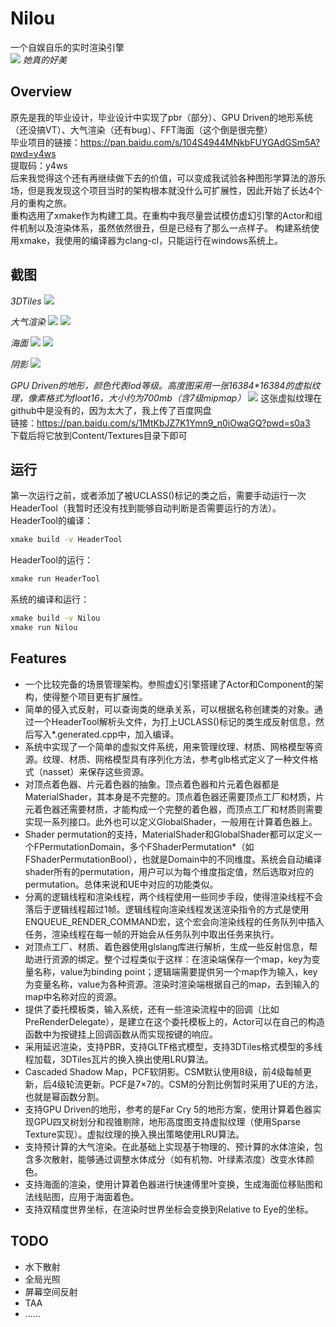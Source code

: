 # Nilou
一个自娱自乐的实时渲染引擎  
![](figures/nilou.png)
_她真的好美_
## Overview

原先是我的毕业设计，毕业设计中实现了pbr（部分）、GPU Driven的地形系统（还没搞VT）、大气渲染（还有bug）、FFT海面（这个倒是很完整）  
毕业项目的链接：https://pan.baidu.com/s/104S4944MNkbFUYGAdGSm5A?pwd=y4ws  
提取码：y4ws  
后来我觉得这个还有再继续做下去的价值，可以变成我试验各种图形学算法的游乐场，但是我发现这个项目当时的架构根本就没什么可扩展性，因此开始了长达4个月的重构之旅。  
重构选用了xmake作为构建工具。在重构中我尽量尝试模仿虚幻引擎的Actor和组件机制以及渲染体系，虽然依然很丑，但是已经有了那么一点样子。
构建系统使用xmake，我使用的编译器为clang-cl，只能运行在windows系统上。  
## 截图
_3DTiles_
![](figures/3dtiles.png)
  
_大气渲染_
![](figures/atmosphere1.png)
![](figures/atmosphere2.png)
  
_海面_
![](figures/ocean1.png)
![](figures/ocean2.png)
  
_阴影_
![](figures/shadow.png)
  
_GPU Driven的地形，颜色代表lod等级。高度图采用一张16384*16384的虚拟纹理，像素格式为float16，大小约为700mb（含7级mipmap）_
![](figures/virtual_heightfield.png)
这张虚拟纹理在github中是没有的，因为太大了，我上传了百度网盘  
链接：https://pan.baidu.com/s/1MtKbJZ7K1Ymn9_n0iOwaGQ?pwd=s0a3  
下载后将它放到Content/Textures目录下即可  
  
## 运行
第一次运行之前，或者添加了被UCLASS()标记的类之后，需要手动运行一次HeaderTool（我暂时还没有找到能够自动判断是否需要运行的方法）。  
HeaderTool的编译：
```sh
xmake build -v HeaderTool
```
HeaderTool的运行：
```sh
xmake run HeaderTool
```
系统的编译和运行：
```sh
xmake build -v Nilou  
xmake run Nilou
```
## Features
- 一个比较完备的场景管理架构。参照虚幻引擎搭建了Actor和Component的架构，使得整个项目更有扩展性。
- 简单的侵入式反射，可以查询类的继承关系，可以根据名称创建类的对象。通过一个HeaderTool解析头文件，为打上UCLASS()标记的类生成反射信息，然后写入*.generated.cpp中，加入编译。
- 系统中实现了一个简单的虚拟文件系统，用来管理纹理、材质、网格模型等资源。纹理、材质、网格模型具有序列化方法，参考glb格式定义了一种文件格式（nasset）来保存这些资源。
- 对顶点着色器、片元着色器的抽象。顶点着色器和片元着色器都是MaterialShader，其本身是不完整的。顶点着色器还需要顶点工厂和材质，片元着色器还需要材质，才能构成一个完整的着色器，而顶点工厂和材质则需要实现一系列接口。此外也可以定义GlobalShader，一般用在计算着色器上。
- Shader permutation的支持，MaterialShader和GlobalShader都可以定义一个FPermutationDomain，多个FShaderPermutation*（如FShaderPermutationBool），也就是Domain中的不同维度。系统会自动编译shader所有的permutation，用户可以为每个维度指定值，然后选取对应的permutation。总体来说和UE中对应的功能类似。
- 分离的逻辑线程和渲染线程，两个线程使用一些同步手段，使得渲染线程不会落后于逻辑线程超过1帧。逻辑线程向渲染线程发送渲染指令的方式是使用ENQUEUE_RENDER_COMMAND宏，这个宏会向渲染线程的任务队列中插入任务，渲染线程在每一帧的开始会从任务队列中取出任务来执行。
- 对顶点工厂、材质、着色器使用glslang库进行解析，生成一些反射信息，帮助进行资源的绑定。整个过程类似于这样：在渲染端保存一个map，key为变量名称，value为binding point；逻辑端需要提供另一个map作为输入，key为变量名称，value为各种资源。渲染时渲染端根据自己的map，去到输入的map中名称对应的资源。
- 提供了委托模板类，输入系统，还有一些渲染流程中的回调（比如PreRenderDelegate），是建立在这个委托模板上的，Actor可以在自己的构造函数中为按键挂上回调函数从而实现按键的响应。
- 采用延迟渲染，支持PBR，支持GLTF格式模型，支持3DTiles格式模型的多线程加载，3DTiles瓦片的换入换出使用LRU算法。
- Cascaded Shadow Map，PCF软阴影。CSM默认使用8级，前4级每帧更新，后4级轮流更新。PCF是7×7的。CSM的分割比例暂时采用了UE的方法，也就是幂函数分割。
- 支持GPU Driven的地形，参考的是Far Cry 5的地形方案，使用计算着色器实现GPU四叉树划分和视锥剔除，地形高度图支持虚拟纹理（使用Sparse Texture实现）。虚拟纹理的换入换出策略使用LRU算法。
- 支持预计算的大气渲染。在此基础上实现基于物理的、预计算的水体渲染，包含多次散射，能够通过调整水体成分（如有机物、叶绿素浓度）改变水体颜色。
- 支持海面的渲染，使用计算着色器进行快速傅里叶变换，生成海面位移贴图和法线贴图，应用于海面着色。
- 支持双精度世界坐标，在渲染时世界坐标会变换到Relative to Eye的坐标。
## TODO
- 水下散射
- 全局光照
- 屏幕空间反射
- TAA
- ......